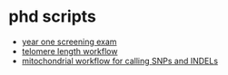 # phd scripts

- [year one screening exam](./year_one_screening_exam/)
- [telomere length workflow](./telomere_length/)
- [mitochondrial workflow for calling SNPs and INDELs](./mitochondria/)
